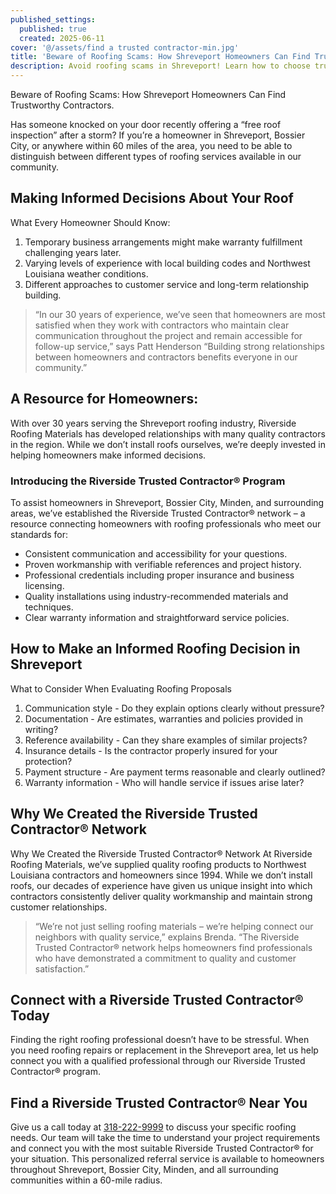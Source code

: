 ```yaml
---
published_settings:
  published: true
  created: 2025-06-11
cover: '@/assets/find a trusted contractor-min.jpg'
title: 'Beware of Roofing Scams: How Shreveport Homeowners Can Find Trustworthy Contractors.'
description: Avoid roofing scams in Shreveport! Learn how to choose trusted contractors with Riverside’s expert tips and Trusted Contractor® program.
---
```

Beware of Roofing Scams: How Shreveport Homeowners Can Find Trustworthy Contractors.

Has someone knocked on your door recently offering a “free roof inspection” after a storm? If you’re a homeowner in Shreveport, Bossier City, or anywhere within 60 miles of the area, you need to be able to distinguish between different types of roofing services available in our community.

## Making Informed Decisions About Your Roof

What Every Homeowner Should Know:

1. Temporary business arrangements might make warranty fulfillment challenging years later.
2. Varying levels of experience with local building codes and Northwest Louisiana weather conditions.
3. Different approaches to customer service and long-term relationship building.

> “In our 30 years of experience, we’ve seen that homeowners are most satisfied when they work with contractors who maintain clear communication throughout the project and remain accessible for follow-up service,” says Patt Henderson “Building strong relationships between homeowners and contractors benefits everyone in our community.”

## A Resource for Homeowners:

With over 30 years serving the Shreveport roofing industry, Riverside Roofing Materials has developed relationships with many quality contractors in the region. While we don’t install roofs ourselves, we’re deeply invested in helping homeowners make informed decisions.

### Introducing the Riverside Trusted Contractor® Program

To assist homeowners in Shreveport, Bossier City, Minden, and surrounding areas, we’ve established the Riverside Trusted Contractor® network – a resource connecting homeowners with roofing professionals who meet our standards for:

- Consistent communication and accessibility for your questions.
- Proven workmanship with verifiable references and project history.
- Professional credentials including proper insurance and business licensing.
- Quality installations using industry-recommended materials and techniques.
- Clear warranty information and straightforward service policies.

## How to Make an Informed Roofing Decision in Shreveport

What to Consider When Evaluating Roofing Proposals

1. Communication style - Do they explain options clearly without pressure?
2. Documentation - Are estimates, warranties and policies provided in writing?
3. Reference availability - Can they share examples of similar projects?
4. Insurance details - Is the contractor properly insured for your protection?
5. Payment structure - Are payment terms reasonable and clearly outlined?
6. Warranty information - Who will handle service if issues arise later?

## Why We Created the Riverside Trusted Contractor® Network

Why We Created the Riverside Trusted Contractor® Network At Riverside Roofing Materials, we’ve supplied quality roofing products to Northwest Louisiana contractors and homeowners since 1994. While we don’t install roofs, our decades of experience have given us unique insight into which contractors consistently deliver quality workmanship and maintain strong customer relationships.

> “We’re not just selling roofing materials – we’re helping connect our neighbors with quality service,” explains Brenda. “The Riverside Trusted Contractor® network helps homeowners find professionals who have demonstrated a commitment to quality and customer satisfaction.”

## Connect with a Riverside Trusted Contractor® Today

Finding the right roofing professional doesn’t have to be stressful. When you need roofing repairs or replacement in the Shreveport area, let us help connect you with a qualified professional through our Riverside Trusted Contractor® program.

## Find a Riverside Trusted Contractor® Near You

Give us a call today at [318-222-9999](tel:318-222-9999) to discuss your specific roofing needs. Our team will take the time to understand your project requirements and connect you with the most suitable Riverside Trusted Contractor® for your situation. This personalized referral service is available to homeowners throughout Shreveport, Bossier City, Minden, and all surrounding communities within a 60-mile radius.
